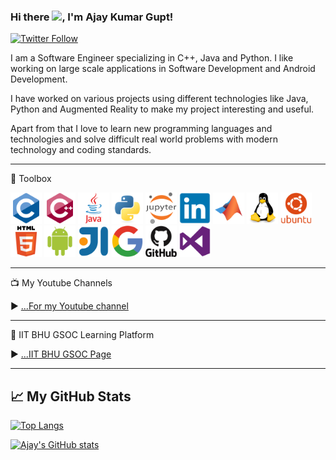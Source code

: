 ### Hi there <img src="https://raw.githubusercontent.com/MartinHeinz/MartinHeinz/master/wave.gif" width="30px">, I'm Ajay Kumar Gupt!
[![Twitter Follow](https://img.shields.io/twitter/follow/4j4ycfd?label=Follow%20me%20on%20tweeter&style=social)](https://twitter.com/intent/follow?screen_name=codes_aj)

I am a Software Engineer specializing in C++, Java and Python. I like working on large scale applications in Software Development and Android Development.

I have worked on various projects using different technologies like Java, Python and Augmented Reality to make my project interesting and useful.

Apart from that I love to learn new programming languages and technologies and solve difficult real world problems with modern technology and coding standards.

***

🧰 Toolbox

<img src="https://github.com/devicons/devicon/blob/master/icons/c/c-original.svg" alt="C logo" width="50" height="50"> <img src="https://github.com/devicons/devicon/blob/master/icons/cplusplus/cplusplus-original.svg" alt="C++ logo" width="50" height="50"> <img src="https://github.com/devicons/devicon/blob/master/icons/java/java-original-wordmark.svg" alt="Java logo" width="50" height="50"> <img src="https://github.com/devicons/devicon/blob/master/icons/python/python-original.svg" alt="Python logo" width="50" height="50"> <img src="https://github.com/devicons/devicon/blob/master/icons/jupyter/jupyter-original-wordmark.svg" alt="Jupyter logo" width="50" height="50"> <img src="https://github.com/devicons/devicon/blob/master/icons/linkedin/linkedin-original.svg" alt="LinkedIn logo" width="50" height="50"> <img src="https://github.com/devicons/devicon/blob/master/icons/matlab/matlab-original.svg" alt="MATLAB logo" width="50" height="50"> <img src="https://github.com/devicons/devicon/blob/master/icons/linux/linux-original.svg" alt="Linux logo" width="50" height="50"> <img src="https://github.com/devicons/devicon/blob/master/icons/ubuntu/ubuntu-plain-wordmark.svg" alt="Ubuntu logo" width="50" height="50"> <img src="https://github.com/devicons/devicon/blob/master/icons/html5/html5-original-wordmark.svg" alt="HTML5 logo" width="50" height="50"> <img src="https://github.com/devicons/devicon/blob/master/icons/android/android-original.svg" alt="Android logo" width="50" height="50"> <img src="https://github.com/devicons/devicon/blob/master/icons/intellij/intellij-original.svg" alt="Intellij logo" width="50" height="50">  <img src="https://github.com/devicons/devicon/blob/master/icons/google/google-original.svg" alt="Google logo" width="50" height="50"> <img src="https://github.com/devicons/devicon/blob/master/icons/github/github-original-wordmark.svg" alt="GitHub logo" width="50" height="50"> <img src="https://github.com/devicons/devicon/blob/master/icons/visualstudio/visualstudio-plain.svg" alt="VisualStudio logo" width="50" height="50">

***

📺 My Youtube Channels

▶️ [...For my Youtube channel](https://www.youtube.com/channel/UCo6VyFLg3nyXYTwpdry1Kkg)


***

📘 IIT BHU GSOC Learning Platform

▶️ [...IIT BHU GSOC Page](https://www.notion.so/CSOC-2020-Dev-0f384f652ab2462f9102d59f6a747cd5)

---

## &#x1f4c8; My GitHub Stats

[![Top Langs](https://github-readme-stats.vercel.app/api/top-langs/?username=Ajay3007&hide=java,html,css&theme=radical)](https://github.com/anuraghazra/github-readme-stats)

[![Ajay's GitHub stats](https://github-readme-stats.vercel.app/api?username=Ajay3007&theme=radical)](https://github.com/anuraghazra/github-readme-stats)

<!--
**Ajay3007/Ajay3007** is a ✨ _special_ ✨ repository because its `README.md` (this file) appears on your GitHub profile.

Here are some ideas to get you started:

- 🔭 I’m currently working on ...
- 🌱 I’m currently learning ...
- 👯 I’m looking to collaborate on ...
- 🤔 I’m looking for help with ...
- 💬 Ask me about ...
- 📫 How to reach me: ...
- 😄 Pronouns: ...
- ⚡ Fun fact: ...
-->
